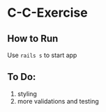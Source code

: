 # C-C-Exercise

## How to Run
Use `rails s` to start app

## To Do:
1. styling
2. more validations and testing
